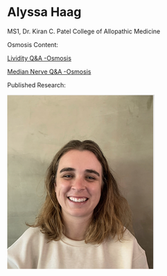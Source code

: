 # Alyssa Haag
MS1, Dr. Kiran C. Patel College of Allopathic Medicine 

Osmosis Content:

[Lividity Q&A -Osmosis](https://www.osmosis.org/answers/lividity)

[Median Nerve Q&A -Osmosis](https://www.osmosis.org/answers/median-nerve)

Published Research:

![Me](/Pic2.png)


